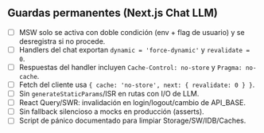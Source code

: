 ## Guardas permanentes (Next.js Chat LLM)
- [ ] MSW solo se activa con doble condición (env + flag de usuario) y se desregistra si no procede.
- [ ] Handlers del chat exportan `dynamic = 'force-dynamic'` y `revalidate = 0`.
- [ ] Respuestas del handler incluyen `Cache-Control: no-store` y `Pragma: no-cache`.
- [ ] Fetch del cliente usa `{ cache: 'no-store', next: { revalidate: 0 } }`.
- [ ] Sin `generateStaticParams`/ISR en rutas con I/O de LLM.
- [ ] React Query/SWR: invalidación en login/logout/cambio de API_BASE.
- [ ] Sin fallback silencioso a mocks en producción (asserts).
- [ ] Script de pánico documentado para limpiar Storage/SW/IDB/Caches.
